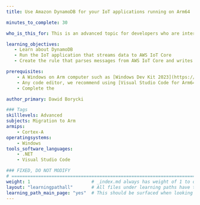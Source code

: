 ```yaml
---
title: Use Amazon DynamoDB for your IoT applications running on Arm64

minutes_to_complete: 30

who_is_this_for: This is an advanced topic for developers who are interested in using DynamoDB as the database for storing the data

learning_objectives:
   - Learn about DynamoDB
   - Run the IoT application that streams data to AWS IoT Core
   - Create the rule that parses messages from AWS IoT Core and writes them to DynamoDB

prerequisites:
    - A Windows on Arm computer such as [Windows Dev Kit 2023](https://learn.microsoft.com/en-us/windows/arm/dev-kit), Lenovo Thinkpad X13s running Windows 11 or Windows on Arm [virtual machine](/learning-paths/cross-platform/woa_azure/).   
    - Any code editor, we recommend using [Visual Studio Code for Arm64](https://code.visualstudio.com/docs/?dv=win32arm64user).
    - Complete the 

author_primary: Dawid Borycki

### Tags
skilllevels: Advanced
subjects: Migration to Arm
armips:
    - Cortex-A
operatingsystems:
    - Windows
tools_software_languages:
    - .NET    
    - Visual Studio Code

### FIXED, DO NOT MODIFY
# ================================================================================
weight: 1                       # _index.md always has weight of 1 to order correctly
layout: "learningpathall"       # All files under learning paths have this same wrapper
learning_path_main_page: "yes"  # This should be surfaced when looking for related content. Only set for _index.md of learning path content.
---
```

